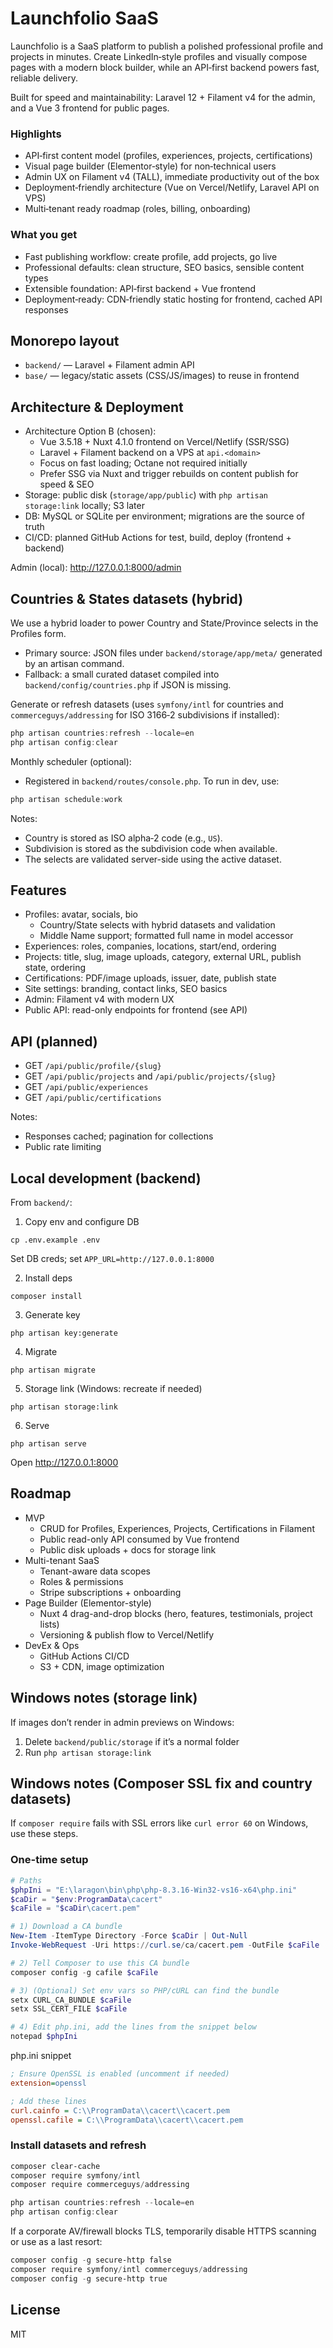 # Launchfolio SaaS

Launchfolio is a SaaS platform to publish a polished professional profile and projects in minutes. Create LinkedIn‑style profiles and visually compose pages with a modern block builder, while an API‑first backend powers fast, reliable delivery.

Built for speed and maintainability: Laravel 12 + Filament v4 for the admin, and a Vue 3 frontend for public pages.

### Highlights

- API‑first content model (profiles, experiences, projects, certifications)
- Visual page builder (Elementor‑style) for non‑technical users
- Admin UX on Filament v4 (TALL), immediate productivity out of the box
- Deployment‑friendly architecture (Vue on Vercel/Netlify, Laravel API on VPS)
- Multi‑tenant ready roadmap (roles, billing, onboarding)

### What you get

- Fast publishing workflow: create profile, add projects, go live
- Professional defaults: clean structure, SEO basics, sensible content types
- Extensible foundation: API‑first backend + Vue frontend
- Deployment‑ready: CDN‑friendly static hosting for frontend, cached API responses

## Monorepo layout

- `backend/` — Laravel + Filament admin API
- `base/` — legacy/static assets (CSS/JS/images) to reuse in frontend

## Architecture & Deployment

- Architecture Option B (chosen):
  - Vue 3.5.18 + Nuxt 4.1.0 frontend on Vercel/Netlify (SSR/SSG)
  - Laravel + Filament backend on a VPS at `api.<domain>`
  - Focus on fast loading; Octane not required initially
  - Prefer SSG via Nuxt and trigger rebuilds on content publish for speed & SEO
- Storage: public disk (`storage/app/public`) with `php artisan storage:link` locally; S3 later
- DB: MySQL or SQLite per environment; migrations are the source of truth
- CI/CD: planned GitHub Actions for test, build, deploy (frontend + backend)

Admin (local): http://127.0.0.1:8000/admin

## Countries & States datasets (hybrid)

We use a hybrid loader to power Country and State/Province selects in the Profiles form.

- Primary source: JSON files under `backend/storage/app/meta/` generated by an artisan command.
- Fallback: a small curated dataset compiled into `backend/config/countries.php` if JSON is missing.

Generate or refresh datasets (uses `symfony/intl` for countries and `commerceguys/addressing` for ISO 3166‑2 subdivisions if installed):
```powershell
php artisan countries:refresh --locale=en
php artisan config:clear
```

Monthly scheduler (optional):
- Registered in `backend/routes/console.php`. To run in dev, use:
```powershell
php artisan schedule:work
```

Notes:
- Country is stored as ISO alpha‑2 code (e.g., `US`).
- Subdivision is stored as the subdivision code when available.
- The selects are validated server-side using the active dataset.

## Features

- Profiles: avatar, socials, bio
  - Country/State selects with hybrid datasets and validation
  - Middle Name support; formatted full name in model accessor
- Experiences: roles, companies, locations, start/end, ordering
- Projects: title, slug, image uploads, category, external URL, publish state, ordering
- Certifications: PDF/image uploads, issuer, date, publish state
- Site settings: branding, contact links, SEO basics
- Admin: Filament v4 with modern UX
- Public API: read-only endpoints for frontend (see API)

## API (planned)

- GET `/api/public/profile/{slug}`
- GET `/api/public/projects` and `/api/public/projects/{slug}`
- GET `/api/public/experiences`
- GET `/api/public/certifications`

Notes:
- Responses cached; pagination for collections
- Public rate limiting

## Local development (backend)

From `backend/`:

1) Copy env and configure DB
```
cp .env.example .env
```
Set DB creds; set `APP_URL=http://127.0.0.1:8000`

2) Install deps
```
composer install
```

3) Generate key
```
php artisan key:generate
```

4) Migrate
```
php artisan migrate
```

5) Storage link (Windows: recreate if needed)
```
php artisan storage:link
```

6) Serve
```
php artisan serve
```
Open http://127.0.0.1:8000

## Roadmap

- MVP
  - CRUD for Profiles, Experiences, Projects, Certifications in Filament
  - Public read-only API consumed by Vue frontend
  - Public disk uploads + docs for storage link
- Multi-tenant SaaS
  - Tenant-aware data scopes
  - Roles & permissions
  - Stripe subscriptions + onboarding
- Page Builder (Elementor-style)
  - Nuxt 4 drag-and-drop blocks (hero, features, testimonials, project lists)
  - Versioning & publish flow to Vercel/Netlify
- DevEx & Ops
  - GitHub Actions CI/CD
  - S3 + CDN, image optimization

## Windows notes (storage link)

If images don’t render in admin previews on Windows:

1) Delete `backend/public/storage` if it’s a normal folder
2) Run `php artisan storage:link`

## Windows notes (Composer SSL fix and country datasets)

If `composer require` fails with SSL errors like `curl error 60` on Windows, use these steps.

### One-time setup
```powershell
# Paths
$phpIni = "E:\laragon\bin\php\php-8.3.16-Win32-vs16-x64\php.ini"
$caDir = "$env:ProgramData\cacert"
$caFile = "$caDir\cacert.pem"

# 1) Download a CA bundle
New-Item -ItemType Directory -Force $caDir | Out-Null
Invoke-WebRequest -Uri https://curl.se/ca/cacert.pem -OutFile $caFile

# 2) Tell Composer to use this CA bundle
composer config -g cafile $caFile

# 3) (Optional) Set env vars so PHP/cURL can find the bundle
setx CURL_CA_BUNDLE $caFile
setx SSL_CERT_FILE $caFile

# 4) Edit php.ini, add the lines from the snippet below
notepad $phpIni
```

php.ini snippet
```ini
; Ensure OpenSSL is enabled (uncomment if needed)
extension=openssl

; Add these lines
curl.cainfo = C:\\ProgramData\\cacert\\cacert.pem
openssl.cafile = C:\\ProgramData\\cacert\\cacert.pem
```

### Install datasets and refresh
```powershell
composer clear-cache
composer require symfony/intl
composer require commerceguys/addressing

php artisan countries:refresh --locale=en
php artisan config:clear
```

If a corporate AV/firewall blocks TLS, temporarily disable HTTPS scanning or use as a last resort:
```powershell
composer config -g secure-http false
composer require symfony/intl commerceguys/addressing
composer config -g secure-http true
```

## License

MIT

